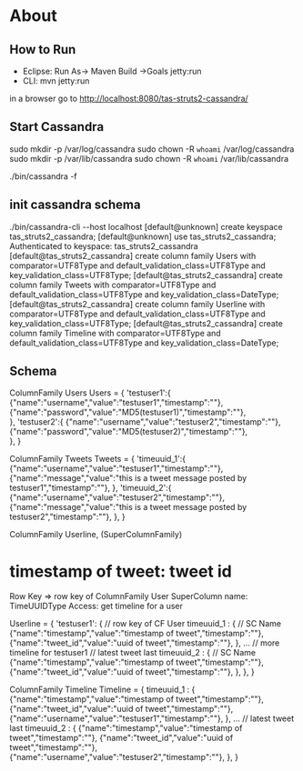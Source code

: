 # About #

## How to Run ##
 * Eclipse: Run As-> Maven Build ->Goals jetty:run
 * CLI: mvn jetty:run
 
 in a browser go to <http://localhost:8080/tas-struts2-cassandra/>

## Start Cassandra ##
sudo mkdir -p /var/log/cassandra
sudo chown -R `whoami` /var/log/cassandra
sudo mkdir -p /var/lib/cassandra
sudo chown -R `whoami` /var/lib/cassandra

./bin/cassandra -f

## init cassandra schema ##
./bin/cassandra-cli --host localhost
[default@unknown] create keyspace tas_struts2_cassandra;
[default@unknown] use tas_struts2_cassandra;
Authenticated to keyspace: tas_struts2_cassandra
[default@tas_struts2_cassandra] create column family Users with comparator=UTF8Type and default_validation_class=UTF8Type and key_validation_class=UTF8Type;
[default@tas_struts2_cassandra] create column family Tweets with comparator=UTF8Type and default_validation_class=UTF8Type and key_validation_class=DateType;
[default@tas_struts2_cassandra] create column family Userline with comparator=UTF8Type and default_validation_class=UTF8Type and key_validation_class=UTF8Type;
[default@tas_struts2_cassandra] create column family Timeline with comparator=UTF8Type and default_validation_class=UTF8Type and key_validation_class=DateType;


## Schema ##
ColumnFamily Users
Users = {
  'testuser1':{
  	{"name":"username","value":"testuser1","timestamp":""},
  	{"name":"password","value":"MD5(testuser1)","timestamp":""},          
  },
  'testuser2':{
  	{"name":"username","value":"testuser2","timestamp":""},
  	{"name":"password","value":"MD5(testuser2)","timestamp":""},          
  },
}

ColumnFamily Tweets
Tweets = {
  'timeuuid_1':{
  	{"name":"username","value":"testuser1","timestamp":""},
  	{"name":"message","value":"this is a tweet message posted by testuser1","timestamp":""},
  },
  'timeuuid_2':{
  	{"name":"username","value":"testuser2","timestamp":""},
  	{"name":"message","value":"this is a tweet message posted by testuser2","timestamp":""},
  },
}

ColumnFamily Userline, (SuperColumnFamily)
# timestamp of tweet: tweet id
Row Key => row key of ColumnFamily User
SuperColumn name: TimeUUIDType
Access: get timeline for a user

Userline = {
  'testuser1': { // row key of CF User
    timeuuid_1 : { // SC Name
      {"name":"timestamp","value":"timestamp of tweet","timestamp":""},
  	  {"name":"tweet_id","value":"uuid of tweet","timestamp":""},
  	},
  	... // more timeline for testuser1
  	// latest tweet last 
  	timeuuid_2 : { // SC Name
      {"name":"timestamp","value":"timestamp of tweet","timestamp":""},
  	  {"name":"tweet_id","value":"uuid of tweet","timestamp":""},
  	},
  },
}

ColumnFamily Timeline
Timeline = {
    timeuuid_1 : { 
      {"name":"timestamp","value":"timestamp of tweet","timestamp":""},
  	  {"name":"tweet_id","value":"uuid of tweet","timestamp":""},
  	  {"name":"username","value":"testuser1","timestamp":""},
  	},
  	... 
  	// latest tweet last 
  	timeuuid_2 : { 
      {"name":"timestamp","value":"timestamp of tweet","timestamp":""},
  	  {"name":"tweet_id","value":"uuid of tweet","timestamp":""},
  	  {"name":"username","value":"testuser2","timestamp":""},
  	},
}
